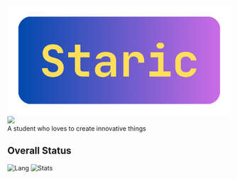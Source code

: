 ![](banner.png)
![](https://komarev.com/ghpvc/?username=staricdev)  
A student who loves to create innovative things  
## Overall Status 
![Lang](https://github-readme-stats.vercel.app/api/top-langs/?username=staricdev&layout=compact&title_color=990000&hide=javascript,html,css)
![Stats](https://github-readme-stats.vercel.app/api?username=staricdev&show_icons=true&icon_color=990000&title_color=990000)